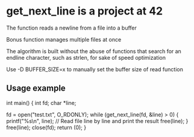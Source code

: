# get_next_line is a project at 42

 The function reads a newline from a file into a buffer

 Bonus function manages multiple files at once

 The algorithm is built without the abuse of functions that search for an endline character, such as strlen, for sake of speed optimization
 
 Use -D BUFFER_SIZE=x to manually set the buffer size of read function
 
 ## Usage example
 
 int main()
 {
   int  fd;
   char *line;
   
   fd = open("test.txt", O_RDONLY);
   while (get_next_line(fd, &line) > 0)
   {
     printf("%s\n", line);              // Read file line by line and print the result
     free(line);
   }
   free(line);
   close(fd);
   return (0);
 }
